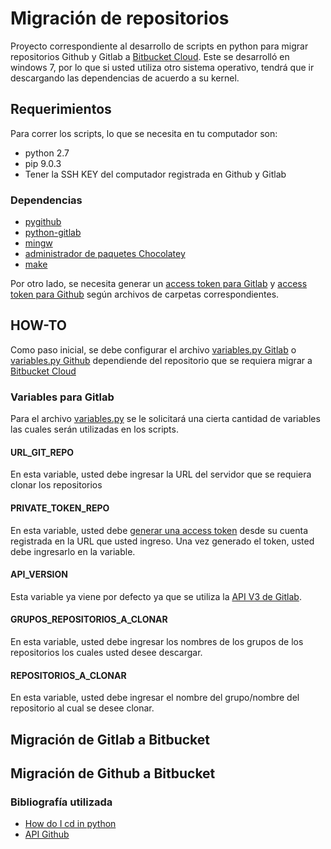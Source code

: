 # Migración de repositorios
Proyecto correspondiente al desarrollo de scripts en python para migrar repositorios Github y Gitlab a [Bitbucket Cloud](https://www.google.com/search?q=bitbucket+cloud&ie=utf-8&oe=utf-8&client=firefox-b-ab).
Este se desarrolló en windows 7, por lo que si usted utiliza otro sistema operativo, tendrá que ir descargando las dependencias de acuerdo a su kernel.
## Requerimientos
Para correr los scripts, lo que se necesita en tu computador son:
* python 2.7
* pip 9.0.3
* Tener la SSH KEY del computador registrada en Github y Gitlab
### Dependencias
* [pygithub](https://github.com/PyGithub/PyGithub)
* [python-gitlab](https://github.com/python-gitlab/python-gitlab)
* [mingw](https://mingw-w64.org/doku.php)
* [administrador de paquetes Chocolatey](https://chocolatey.org)
* [make](https://chocolatey.org/packages/make)

Por otro lado, se necesita generar un [access token para Gitlab](https://docs.gitlab.com/ee/user/profile/personal_access_tokens.html) y [access token para Github](https://help.github.com/articles/creating-a-personal-access-token-for-the-command-line/) según archivos de carpetas correspondientes.

## HOW-TO
Como paso inicial, se debe configurar el archivo [variables.py Gitlab](Gitlab/variables.py) o [variables.py Github](Github/variables.py) dependiende del repositorio que se requiera migrar a [Bitbucket Cloud](https://www.google.com/search?q=bitbucket+cloud&ie=utf-8&oe=utf-8&client=firefox-b-ab)

### Variables para Gitlab
Para el archivo [variables.py](Gitlab/variables.py) se le solicitará una cierta cantidad de variables las cuales serán utilizadas en los scripts.

#### URL_GIT_REPO
En esta variable, usted debe ingresar la URL del servidor que se requiera clonar los repositorios
#### PRIVATE_TOKEN_REPO
En esta variable, usted debe [generar una access token](https://docs.gitlab.com/ee/user/profile/personal_access_tokens.html) desde su cuenta registrada en la URL que usted ingreso. Una vez generado el token, usted debe ingresarlo en la variable.
#### API_VERSION
Esta variable ya viene por defecto ya que se utiliza la [API V3 de Gitlab](https://docs.gitlab.com/ee/api/).
#### GRUPOS_REPOSITORIOS_A_CLONAR
En esta variable, usted debe ingresar los nombres de los grupos de los repositorios los cuales usted desee descargar.
#### REPOSITORIOS_A_CLONAR
En esta variable, usted debe ingresar el nombre del grupo/nombre del repositorio al cual se desee clonar.

## Migración de Gitlab a Bitbucket
## Migración de Github a Bitbucket

### Bibliografía utilizada
* [How do I cd in python](https://stackoverflow.com/questions/431684/how-do-i-cd-in-python)
* [API Github](https://developer.github.com/v3/)